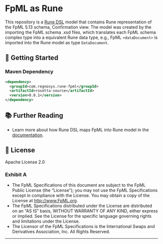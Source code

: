 # FpML as Rune

This repository is a [Rune DSL](https://github.com/finos/rune-dsl) model that contains Rune representation of the FpML 5.13 schema, Confirmation view.  The model was created by the importing the FpML schema .xsd files, which translates each FpML schema complex type into a equivalent Rune data type, e.g., FpML `<dataDocument>` is imported into the Rune model as type `DataDocument`.

## 🔧 Getting Started

### Maven Dependency

```xml
<dependency>
  <groupId>com.regnosys.rune-fpml</groupId>
  <artifactId>rosetta-source</artifactId>
  <version>0.8.1</version>
</dependency>
```

## 📚 Further Reading

* Learn more about how Rune DSL maps FpML into Rune model in the [documentation](https://docs.rosetta-technology.io/rosetta/rune-dsl/).

## 📄 License

Apache License 2.0

### Exhibit A

- The FpML Specifications of this document are subject to the FpML Public License (the “License”); you may not use the FpML Specifications except in compliance with the License. You may obtain a copy of the License at http://www.FpML.org.
- The FpML Specifications distributed under the License are distributed on an “AS IS” basis, WITHOUT WARRANTY OF ANY KIND, either express or implied. See the License for the specific language governing rights and limitations under the License.
- The Licensor of the FpML Specifications is the International Swaps and Derivatives Association, Inc. All Rights Reserved.

---
